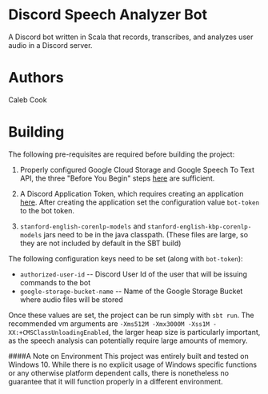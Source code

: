 # Discord Speech Analyzer Bot

A Discord bot written in Scala that records, transcribes, and analyzes user audio in a Discord server. 

# Authors 
Caleb Cook

# Building

The following pre-requisites are required before building the project:

1. Properly configured Google Cloud Storage and Google Speech To Text API, the three "Before You Begin" steps
[here](https://cloud.google.com/speech-to-text/docs/quickstart-client-libraries#client-libraries-install-java) 
are sufficient.

2. A Discord Application Token, which requires creating an application
 [here](https://discordapp.com/developers/applications/).
After creating the application set the configuration value `bot-token` to the bot token. 

3. `stanford-english-corenlp-models` and `stanford-english-kbp-corenlp-models` jars need to be in the java classpath.
 (These files are large, so they are not included by default in the SBT build)

The following configuration keys need to be set (along with `bot-token`):

* `authorized-user-id` -- Discord User Id of the user that will be issuing commands to the bot
* `google-storage-bucket-name` -- Name of the Google Storage Bucket where audio files will be stored

Once these values are set, the project can be run simply with `sbt run`. The recommended vm arguments are 
`-Xms512M -Xmx3000M -Xss1M -XX:+CMSClassUnloadingEnabled`, the larger heap size is particularly important, as the speech
analysis can potentially require large amounts of memory. 

####A Note on Environment
This project was entirely built and tested on Windows 10. While there is no explicit usage of Windows specific functions
or any otherwise platform dependent calls, there is nonetheless no guarantee that it will function properly in a
different environment.  







